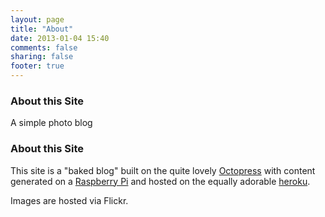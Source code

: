 ```yaml
---
layout: page
title: "About"
date: 2013-01-04 15:40
comments: false
sharing: false
footer: true
---
```

### About this Site 
A simple photo blog
### About this Site 
This site is a "baked blog" built on the quite lovely [Octopress](http://octopres.org) with content generated on a [Raspberry Pi](http://raspberrypi.org) and hosted on the equally adorable [heroku](http://heroku.com).

Images are hosted via Flickr.